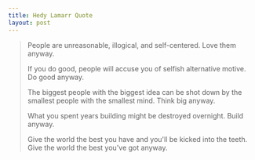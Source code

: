 ```yaml
---
title: Hedy Lamarr Quote
layout: post
---
```


> People are unreasonable, illogical, and self-centered. Love them anyway.
>
> If you do good, people will accuse you of selfish alternative motive. Do good anyway.
>
> The biggest people with the biggest idea can be shot down by the smallest people with the smallest mind. Think big anyway.
>
> What you spent years building might be destroyed overnight. Build anyway.
>
> Give the world the best you have and you'll be kicked into the teeth. Give the world the best you've got anyway.
>
